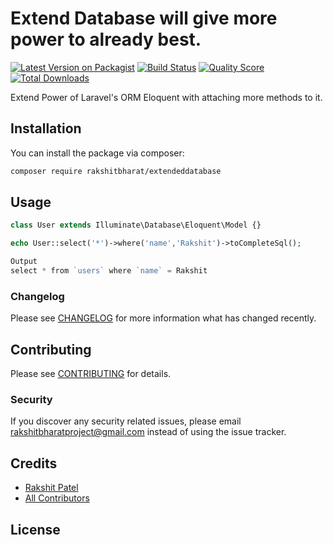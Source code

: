 # Extend Database will give more power to already best.

[![Latest Version on Packagist](https://img.shields.io/packagist/v/rakshitbharat/extendeddatabase.svg?style=flat-square)](https://packagist.org/packages/rakshitbharat/extendeddatabase)
[![Build Status](https://img.shields.io/travis/rakshitbharat/extendeddatabase/master.svg?style=flat-square)](https://travis-ci.org/rakshitbharat/extendeddatabase)
[![Quality Score](https://img.shields.io/scrutinizer/g/rakshitbharat/extendeddatabase.svg?style=flat-square)](https://scrutinizer-ci.com/g/rakshitbharat/extendeddatabase)
[![Total Downloads](https://img.shields.io/packagist/dt/rakshitbharat/extendeddatabase.svg?style=flat-square)](https://packagist.org/packages/rakshitbharat/extendeddatabase)

Extend Power of Laravel's ORM Eloquent with attaching more methods to it.

## Installation

You can install the package via composer:

```bash
composer require rakshitbharat/extendeddatabase
```

## Usage

``` php
class User extends Illuminate\Database\Eloquent\Model {}

echo User::select('*')->where('name','Rakshit')->toCompleteSql();

Output 
select * from `users` where `name` = Rakshit
```

### Changelog

Please see [CHANGELOG](CHANGELOG.md) for more information what has changed recently.

## Contributing

Please see [CONTRIBUTING](CONTRIBUTING.md) for details.

### Security

If you discover any security related issues, please email rakshitbharatproject@gmail.com instead of using the issue tracker.

## Credits

- [Rakshit Patel](https://github.com/rakshitbharat)
- [All Contributors](../../contributors)

## License
